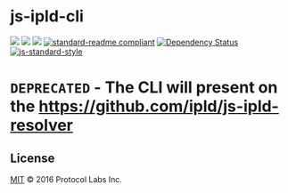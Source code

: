 # js-ipld-cli

[![](https://img.shields.io/badge/made%20by-Protocol%20Labs-blue.svg?style=flat-square)](http://ipn.io)
[![](https://img.shields.io/badge/project-IPLD-blue.svg?style=flat-square)](http://github.com/ipld/ipld)
[![](https://img.shields.io/badge/freenode-%23ipfs-blue.svg?style=flat-square)](http://webchat.freenode.net/?channels=%23ipfs)
[![standard-readme compliant](https://img.shields.io/badge/standard--readme-OK-green.svg?style=flat-square)](https://github.com/RichardLitt/standard-readme)
[![Dependency Status](https://david-dm.org/ipld/js-ipld-cli.svg?style=flat-square)](https://david-dm.org/ipld/js-ipld-cli) [![js-standard-style](https://img.shields.io/badge/code%20style-standard-brightgreen.svg?style=flat-square)](https://github.com/feross/standard)

# `DEPRECATED` - The CLI will present on the https://github.com/ipld/js-ipld-resolver

## License

[MIT](LICENSE) © 2016 Protocol Labs Inc.
